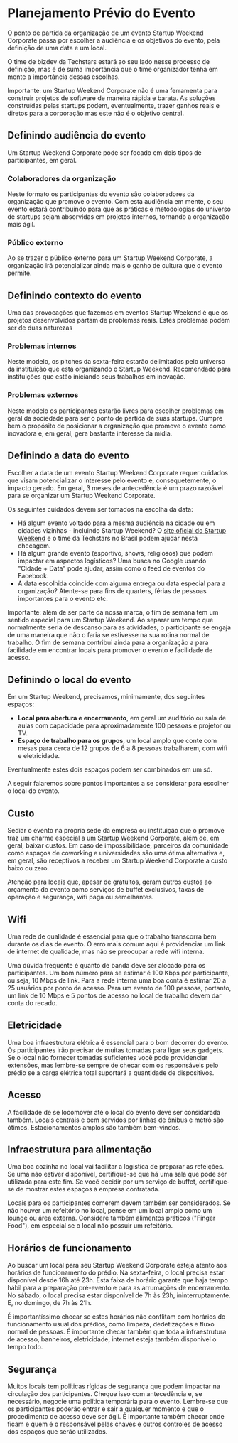 Planejamento Prévio do Evento
=======

O ponto de partida da organização de um evento Startup Weekend Corporate passa por escolher a audiência e os objetivos do evento, pela definição de uma data e um local.

O time de bizdev da Techstars estará ao seu lado nesse processo de definição, mas é de suma importância que o time organizador tenha em mente a importância dessas escolhas.

Importante: um Startup Weekend Corporate não é uma ferramenta para construir projetos de software de maneira rápida e barata. As soluções construídas pelas startups podem, eventualmente, trazer ganhos reais e diretos para a corporação mas este não é o objetivo central. 


## Definindo audiência do evento
Um Startup Weekend Corporate pode ser focado em dois tipos de participantes, em geral.

### Colaboradores da organização
Neste formato os participantes do evento são colaboradores da organização que promove o evento. Com esta audiência em mente, o seu evento estará contribuindo para que as práticas e metodologias do universo de startups sejam absorvidas em projetos internos, tornando a organização mais ágil.

### Público externo
Ao se trazer o público externo para um Startup Weekend Corporate, a organização irá potencializar ainda mais o ganho de cultura que o evento permite.

## Definindo contexto do evento
Uma das provocações que fazemos em eventos Startup Weekend é que os projetos desenvolvidos partam de problemas reais. Estes problemas podem ser de duas naturezas

### Problemas internos
Neste modelo, os pitches da sexta-feira estarão delimitados pelo universo da instituição que está organizando o Startup Weekend. Recomendado para instituições que estão iniciando seus trabalhos em inovação.

### Problemas externos
Neste modelo os participantes estarão livres para escolher problemas em geral da sociedade para ser o ponto de partida de suas startups. Cumpre bem o propósito de posicionar a organização que promove o evento como inovadora e, em geral, gera bastante interesse da mídia.

## Definindo a data do evento
Escolher a data de um evento Startup Weekend Corporate requer cuidados que visam potencializar o interesse pelo evento e, consequetemente, o impacto gerado. Em geral, 3 meses de antecedência é um prazo razoável para se organizar um Startup Weekend Corporate. 

Os seguintes cuidados devem ser tomados na escolha da data:

* Há algum evento voltado para a mesma audiência na cidade ou em cidades vizinhas - incluindo Startup Weekend? O [site oficial do Startup Weekend](https://startupweekend.org/locations/south-america/br) e o time da Techstars no Brasil podem ajudar nesta checagem.
* Há algum grande evento (esportivo, shows, religiosos) que podem impactar em aspectos logísticos? Uma busca no Google usando "Cidade + Data" pode ajudar, assim como o feed de eventos do Facebook.
* A data escolhida coincide com alguma entrega ou data especial para a organização? Atente-se para fins de quarters, férias de pessoas importantes para o evento etc.

Importante: além de ser parte da nossa marca, o fim de semana tem um sentido especial para um Startup Weekend. Ao separar um tempo que normalmente seria de descanso para as atividades, o participante se engaja de uma maneira que não o faria se estivesse na sua rotina normal de trabalho. O fim de semana contribui ainda para a organização a para facilidade em encontrar locais para promover o evento e facilidade de acesso.

## Definindo o local do evento
Em um Startup Weekend, precisamos, minimamente, dos seguintes espaços:
* **Local para abertura e encerramento**, em geral um auditório ou sala de aulas com capacidade para aproximadamente 100 pessoas e projetor ou TV.
* **Espaço de trabalho para os grupos**, um local amplo que conte com mesas para cerca de 12 grupos de 6 a 8 pessoas trabalharem, com wifi e eletricidade.

Eventualmente estes dois espaços podem ser combinados em um só.

A seguir falaremos sobre pontos importantes a se considerar para escolher o local do evento.

## Custo
Sediar o evento na própria sede da empresa ou instituição que o promove traz um charme especial a um Startup Weekend Corporate, além de, em geral, baixar custos. Em caso de impossibilidade, parceiros da comunidade como espaços de coworking e universidades são uma ótima alternativa e, em geral, são receptivos a receber um Startup Weekend Corporate a custo baixo ou zero.

Atenção para locais que, apesar de gratuitos, geram outros custos ao orçamento do evento como serviços de buffet exclusivos, taxas de operação e segurança, wifi paga ou semelhantes.

## Wifi
Uma rede de qualidade é essencial para que o trabalho transcorra bem durante os dias de evento. O erro mais comum aqui é providenciar um link de internet de qualidade, mas não se preocupar a rede wifi interna. 

Uma dúvida frequente é quanto de banda deve ser alocado para os participantes. Um bom número para se estimar é 100 Kbps por participante, ou seja, 10 Mbps de link. Para a rede interna uma boa conta é estimar 20 a 25 usuários por ponto de acesso. Para um evento de 100 pessoas, portanto, um link de 10 Mbps e 5 pontos de acesso no local de trabalho devem dar conta do recado.

## Eletricidade
Uma boa infraestrutura elétrica é essencial para o bom decorrer do evento. Os participantes irão precisar de muitas tomadas para ligar seus gadgets. Se o local não fornecer tomadas suficientes você pode providenciar extensões, mas lembre-se sempre de checar com os responsáveis pelo prédio se a carga elétrica total suportará a quantidade de dispositivos.

## Acesso
A facilidade de se locomover até o local do evento deve ser considarada também. Locais centrais e bem servidos por linhas de ônibus e metrô são ótimos. Estacionamentos amplos são também bem-vindos.

## Infraestrutura para alimentação
Uma boa cozinha no local vai facilitar a logística de preparar as refeições. Se uma não estiver disponível, certifique-se que há uma sala que pode ser utilizada para este fim. Se você decidir por um serviço de buffet, certifique-se de mostrar estes espaços à empresa contratada.

Locais para os participantes comerem devem também ser considerados. Se não houver um refeitório no local, pense em um local amplo como um lounge ou área externa. Considere também alimentos práticos ("Finger Food"), em especial se o local não possuir um refeitório.

## Horários de funcionamento
Ao buscar um local para seu Startup Weekend Corporate esteja atento aos horários de funcionamento do prédio. Na sexta-feira, o local precisa estar disponível desde 16h até 23h. Esta faixa de horário garante que haja tempo hábil para a preparação pré-evento e para as arrumações de encerramento. No sábado, o local precisa estar disponível de 7h às 23h, ininterruptamente. E, no domingo, de 7h às 21h.

É importantíssimo checar se estes horários não conflitam com horários do funcionamento usual dos prédios, como limpeza, dedetizações e fluxo normal de pessoas. É importante checar também que toda a infraestrutura de acesso, banheiros, eletricidade, internet esteja também disponível o tempo todo.

## Segurança
Muitos locais tem políticas rígidas de segurança que podem impactar na circulação dos participantes. Cheque isso com antecedência e, se necessário, negocie uma política temporária para o evento. Lembre-se que os participantes poderão entrar e sair a qualquer momento e que o procedimento de acesso deve ser ágil. É importante também checar onde ficam e quem é o responsável pelas chaves e outros controles de acesso dos espaços que serão utilizados.
